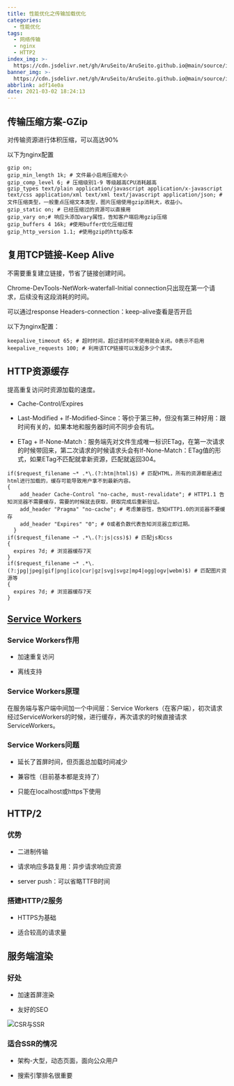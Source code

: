 ```yaml
---
title: 性能优化之传输加载优化
categories:
  - 性能优化
tags:
  - 网络传输
  - nginx
  - HTTP2
index_img: >-
  https://cdn.jsdelivr.net/gh/AruSeito/AruSeito.github.io@main/source/img/banner/bg6.jpg
banner_img: >-
  https://cdn.jsdelivr.net/gh/AruSeito/AruSeito.github.io@main/source/img/banner/bg6.jpg
abbrlink: adf14e0a
date: 2021-03-02 18:24:13
---
```


## 传输压缩方案-GZip

对传输资源进行体积压缩，可以高达90%

以下为nginx配置

```properties
gzip on;
gzip_min_length 1k; # 文件最小启用压缩大小
gzip_comp_level 6; # 压缩级别1-9 等级越高CPU消耗越高
gzip_types text/plain application/javascript application/x-javascript text/css application/xml text/xml text/javascript application/json; # 文件压缩类型，一般重点压缩文本类型，图片压缩使用gzip消耗大，收益小。
gzip_static on; # 已经压缩过的资源可以直接用
gzip_vary on;# 响应头添加vary属性，告知客户端启用gzip压缩
gzip_buffers 4 16k; #使用buffer优化压缩过程
gzip_http_version 1.1; #使用gzip的http版本
```

## 复用TCP链接-Keep Alive

不需要重复建立链接，节省了链接创建时间。

Chrome-DevTools-NetWork-waterfall-Initial connection只出现在第一个请求，后续没有这段消耗的时间。

可以通过response Headers-connection：keep-alive查看是否开启

以下为nginx配置：

```properties
keepalive_timeout 65; # 超时时间，超过该时间不使用就会关闭。0表示不启用
keepalive_requests 100; # 利用该TCP链接可以发起多少个请求。
```

## HTTP资源缓存

提高重复访问时资源加载的速度。

- Cache-Control/Expires

- Last-Modified + If-Modified-Since：等价于第三种，但没有第三种好用：跟时间有关的，如果本地和服务器时间不同步会有坑。

- ETag + If-None-Match：服务端先对文件生成唯一标识ETag，在第一次请求的时候带回来，第二次请求的时候请求头会有If-None-Match：ETag值的形式，如果ETag不匹配就拿新资源，匹配就返回304。

```properties
if($request_filename ~* .*\.(?:htm|html)$) # 匹配HTML，所有的资源都是通过html进行加载的，缓存可能导致用户拿不到最新内容。
{ 
    add_header Cache-Control "no-cache, must-revalidate"; # HTTP1.1 告知浏览器不需要缓存，需要的时候就去获取，获取完成后重新验证。
    add_header "Pragma" "no-cache"; # 考虑兼容性，告知HTTP1.0的浏览器不要缓存
    add_header "Expires" "0"; # 0或者负数代表告知浏览器立即过期。
  }
if($request_filename ~* .*\.(?:js|css)$) # 匹配js和css
{
  expires 7d; # 浏览器缓存7天
}
if($request_filename ~* .*\.(?:jpg|jpeg|gif|png|ico|cur|gz|svg|svgz|mp4|ogg|ogv|webm)$) # 匹配图片资源等
{
  expires 7d; # 浏览器缓存7天
}
```

## [Service Workers](https://developer.mozilla.org/zh-CN/docs/Web/API/Service_Worker_API/Using_Service_Workers)
### Service Workers作用

- 加速重复访问

- 离线支持

### Service Workers原理

在服务端与客户端中间加一个中间层：Service Workers（在客户端），初次请求经过ServiceWorkers的时候，进行缓存，再次请求的时候直接请求ServiceWorkers。

### Service Workers问题

- 延长了首屏时间，但页面总加载时间减少

- 兼容性（目前基本都是支持了）

- 只能在localhost或https下使用

## HTTP/2

### 优势

- 二进制传输

- 请求响应多路复用：异步请求响应资源

- server push：可以省略TTFB时间

### 搭建HTTP/2服务

- HTTPS为基础

- 适合较高的请求量

## 服务端渲染

### 好处

- 加速首屏渲染

- 友好的SEO

![CSR与SSR](https://cdn.jsdelivr.net/gh/AruSeito/AruSeito.github.io@main/source/img/SSR.png)

### 适合SSR的情况

- 架构-大型，动态页面，面向公众用户

- 搜索引擎排名很重要